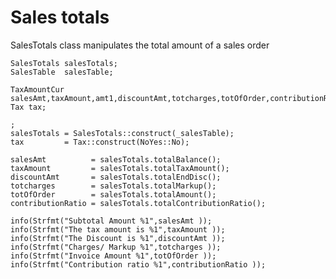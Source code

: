 # Sales totals
SalesTotals class manipulates the total amount of a sales order

	SalesTotals salesTotals;
    SalesTable  salesTable;

    TaxAmountCur salesAmt,taxAmount,amt1,discountAmt,totcharges,totOfOrder,contributionRatio;
    Tax tax;

    ;
    salesTotals = SalesTotals::construct(_salesTable);
    tax 		= Tax::construct(NoYes::No);

    salesAmt          = salesTotals.totalBalance();
	taxAmount         = salesTotals.totalTaxAmount();
	discountAmt       = salesTotals.totalEndDisc();
	totcharges        = salesTotals.totalMarkup();
	totOfOrder        = salesTotals.totalAmount();
	contributionRatio = salesTotals.totalContributionRatio();

    info(Strfmt("Subtotal Amount %1",salesAmt ));
    info(Strfmt("The tax amount is %1",taxAmount ));
    info(Strfmt("The Discount is %1",discountAmt ));
    info(Strfmt("Charges/ Markup %1",totcharges ));
    info(Strfmt("Invoice Amount %1",totOfOrder ));
    info(Strfmt("Contribution ratio %1",contributionRatio ));
